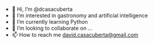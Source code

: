 - 👋 Hi, I’m @dcasacuberta
- 👀 I’m interested in gastronomy and artificial intelligence
- 🌱 I’m currently learning Python
- 💞️ I’m looking to collaborate on ...
- 📫 How to reach me david.casacuberta@gmail.com

<!---
dcasacuberta/dcasacuberta is a ✨ special ✨ repository because its `README.md` (this file) appears on your GitHub profile.
You can click the Preview link to take a look at your changes.
--->
